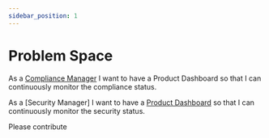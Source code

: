 ```yaml
---
sidebar_position: 1
---
```


<!--
SPDX-FileCopyrightText: Copyright (C) 2025 Contributors to the Eclipse Foundation

These materials are made available under the
terms of the Creative Commons Attribution 4.0 International Public License which is available at
https://creativecommons.org/licenses/by/4.0/legalcode .

Unless required by applicable law or agreed to in writing, software
distributed under the License is distributed on an "AS IS" BASIS, WITHOUT
WARRANTIES OR CONDITIONS OF ANY KIND, either express or implied. See the
License for the specific language governing permissions and limitations
under the License.

SPDX-License-Identifier: CC-BY-4.0
-->

# Problem Space

As a [Compliance Manager](https://github.com/Open-Source-Compliance/Sharing-creates-value/blob/master/User-Stories/Compliance-Manager-User-Stories/ComplianceManager.md) I want to have a Product Dashboard so that I can continuously monitor the compliance status.

As a [Security Manager] I want to have a [Product Dashboard](../blueprints/ProductDashboard.md) so that I can continuously monitor the security status.

Please contribute
